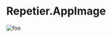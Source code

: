 # Repetier.AppImage

![foo](https://github.com/nx-appbuild-hub/Repetier.AppImage//actions/workflows/makefile.yml/badge.svg)
